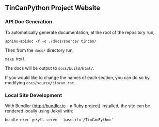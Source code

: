 ## TinCanPython Project Website

### API Doc Generation

To automatically generate documentation, at the root of the repository run,

    sphinx-apidoc -f -o ./docs/source/ tincan/

Then from the `docs/` directory run,

    make html

The docs will be output to `docs/build/html/`.

If you would like to change the names of each section, you can do so by modifying `docs/source/tincan.rst`.

### Local Site Development

With Bundler (http://bundler.io - a Ruby project) installed, the site can be rendered locally using Jekyll with:

    bundle exec jekyll serve --baseurl='/TinCanPython'
